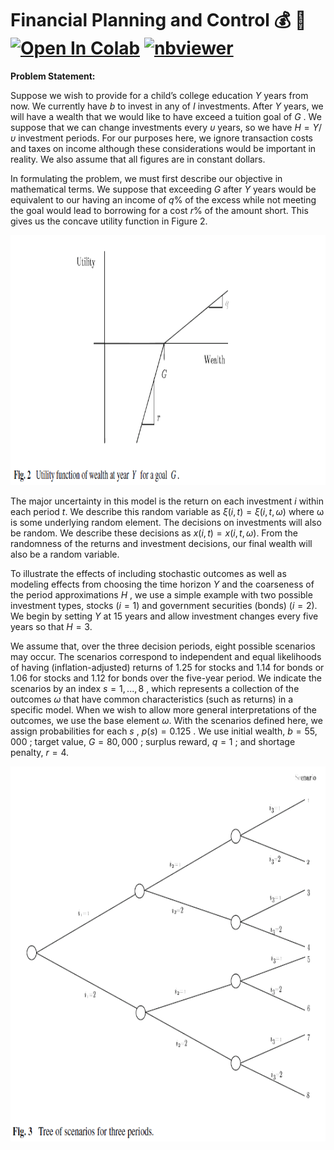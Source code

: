 # Financial Planning and Control 💰 💸 <a href="https://colab.research.google.com/github/Pegah-Ardehkhani/Optimization-Problems-and-Solutions/blob/main/1.%20Financial%20Planning%20and%20Control/Financial%20Planning%20and%20Control.ipynb" target="_parent\"><img src="https://colab.research.google.com/assets/colab-badge.svg" alt="Open In Colab"/></a> [![nbviewer](https://img.shields.io/badge/render-nbviewer-orange.svg)](http://nbviewer.org/github/Pegah-Ardehkhani/Optimization-Problems-and-Solutions/blob/main/1.%20Financial%20Planning%20and%20Control/Financial%20Planning%20and%20Control.ipynb)

**Problem Statement:**

Suppose we wish to provide for a child’s college education $Y$ years from now. 
We currently have $b$ to invest in any of $I$ investments. 
After $Y$ years, we will have a wealth that we would like to have exceed a tuition goal of $G$ . 
We suppose that we can change investments every $υ$ years, so we have $H = Y/υ$ investment periods. 
For our purposes here, we ignore transaction costs and taxes on income although these considerations would be important in reality. 
We also assume that all figures are in constant dollars.

In formulating the problem, we must first describe our objective in mathematical terms. 
We suppose that exceeding $G$ after $Y$ years would be equivalent to our having an income of $q$% of the excess while not meeting the goal would lead to borrowing for a cost $r$% of the amount short. 
This gives us the concave utility function in Figure $2$.

<p align="center">
  <img width="800" height="400" src="https://github.com/Pegah-Ardehkhani/Optimization-Problems-and-Solutions/blob/main/01.%20Financial%20Planning%20and%20Control/Figure%202.PNG">
</p>

The major uncertainty in this model is the return on each investment $i$ within each period $t$. 
We describe this random variable as $ξ(i, t) = ξ (i, t, ω)$ where ω is some underlying random element. 
The decisions on investments will also be random. 
We describe these decisions as $x(i, t)=x(i, t,ω)$. From the randomness of the returns and investment decisions, our final wealth will also be a random variable.

To illustrate the effects of including stochastic outcomes as well as modeling effects from choosing the time horizon $Y$ and the coarseness of the period approximations $H$ , we use a simple example with two possible investment types, stocks ($i = 1$) and government securities (bonds) ($i = 2$). 
We begin by setting $Y$ at $15$ years and allow investment changes every five years so that $H = 3$.

We assume that, over the three decision periods, eight possible scenarios may occur. 
The scenarios correspond to independent and equal likelihoods of having (inflation-adjusted) returns of $1.25$ for stocks and $1.14$ for bonds or $1.06$ for stocks and $1.12$ for bonds over the five-year period. 
We indicate the scenarios by an index $s = 1, . . . ,8$ , which represents a collection of the 
outcomes $ω$ that have common characteristics (such as returns) in a specific model. 
When we wish to allow more general interpretations of the outcomes, we use the base element $ω$.
With the scenarios defined here, we assign probabilities for each $s$ , $p(s) = 0.125$ . 
We use initial wealth, $b = 55,000$ ; target value, $G = 80,000$ ; surplus reward, $q = 1$ ; and shortage penalty, $r = 4$.

<p align="center">
  <img width="700" height="600" src="https://github.com/Pegah-Ardehkhani/Optimization-Problems-and-Solutions/blob/main/01.%20Financial%20Planning%20and%20Control/tree.PNG">
</p>
